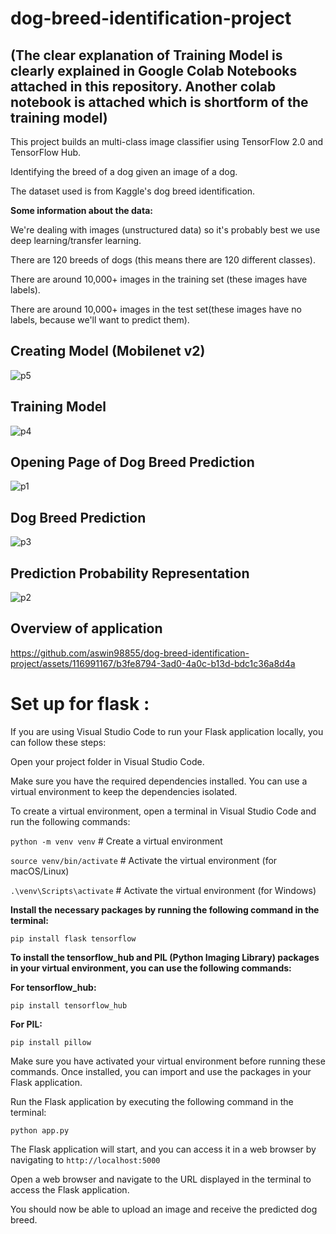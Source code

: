 # dog-breed-identification-project

## (The clear explanation of Training Model is clearly explained in Google Colab Notebooks attached in this repository. Another colab notebook is attached which is shortform of the training model)

This project builds an multi-class image classifier using TensorFlow 2.0 and TensorFlow Hub.

Identifying the breed of a dog given an image of a dog.

The dataset used is from Kaggle's dog breed identification.

**Some information about the data:**

We're dealing with images (unstructured data) so it's probably best we use deep learning/transfer learning.

There are 120 breeds of dogs (this means there are 120 different classes).

There are around 10,000+ images in the training set (these images have labels).

There are around 10,000+ images in the test set(these images have no labels, because we'll want to predict them).

## Creating Model (Mobilenet v2)

![p5](https://github.com/aswin98855/dog-breed-identification-project/assets/116991167/800f8c77-89f3-424c-bc9c-1118256ba809)

## Training Model

![p4](https://github.com/aswin98855/dog-breed-identification-project/assets/116991167/41502934-c524-4af3-9731-745b6c45fcdd)

## Opening Page of Dog Breed Prediction

![p1](https://github.com/aswin98855/dog-breed-identification-project/assets/116991167/3f170873-3b3e-4e0a-b355-226a1ed9e646)

## Dog Breed Prediction

![p3](https://github.com/aswin98855/dog-breed-identification-project/assets/116991167/70717a90-f2e1-4bcc-87a9-5be3a6df1924)

## Prediction Probability Representation

![p2](https://github.com/aswin98855/dog-breed-identification-project/assets/116991167/bbdd9eaa-eb83-4766-9cbf-afe3083b770c)

## Overview of application

https://github.com/aswin98855/dog-breed-identification-project/assets/116991167/b3fe8794-3ad0-4a0c-b13d-bdc1c36a8d4a

# Set up for flask :

If you are using Visual Studio Code to run your Flask application locally, you can follow these steps:

Open your project folder in Visual Studio Code.


Make sure you have the required dependencies installed. You can use a virtual environment to keep the dependencies isolated. 

To create a virtual environment, open a terminal in Visual Studio Code and run the following commands:


`python -m venv venv`  # Create a virtual environment

`source venv/bin/activate`  # Activate the virtual environment (for macOS/Linux)

`.\venv\Scripts\activate`  # Activate the virtual environment (for Windows)

**Install the necessary packages by running the following command in the terminal:**

`pip install flask tensorflow`


**To install the tensorflow_hub and PIL (Python Imaging Library) packages in your virtual environment, you can use the following commands:**

**For tensorflow_hub:**

`pip install tensorflow_hub`

**For PIL:**

`pip install pillow`

Make sure you have activated your virtual environment before running these commands. Once installed, you can import and use the packages in your Flask application.

Run the Flask application by executing the following command in the terminal:

`python app.py`

The Flask application will start, and you can access it in a web browser by navigating to `http://localhost:5000`

Open a web browser and navigate to the URL displayed in the terminal to access the Flask application.

You should now be able to upload an image and receive the predicted dog breed.
